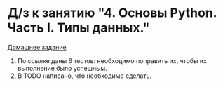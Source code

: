 # Д/з к занятию "4. Основы Python. Часть I. Типы данных."

[Домашнее задание](https://github.com/qa-guru/qa_guru_python_7_4/blob/main/test_homework.py)

1. По ссылке даны 6 тестов: необходимо поправить их, чтобы их выполнение было успешным.
2. В TODO написано, что необходимо сделать.